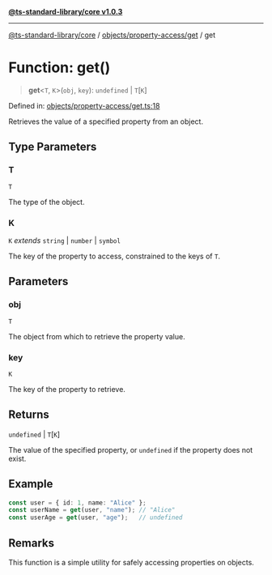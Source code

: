 [**@ts-standard-library/core v1.0.3**](../../../../README.md)

***

[@ts-standard-library/core](../../../../modules.md) / [objects/property-access/get](../README.md) / get

# Function: get()

> **get**\<`T`, `K`\>(`obj`, `key`): `undefined` \| `T`\[`K`\]

Defined in: [objects/property-access/get.ts:18](https://github.com/gabaudette/ts-stdlib/blob/be448e6a9d9c20c6c2f27f6550ce4e65fc8c9b89/packages/core/src/objects/property-access/get.ts#L18)

Retrieves the value of a specified property from an object.

## Type Parameters

### T

`T`

The type of the object.

### K

`K` *extends* `string` \| `number` \| `symbol`

The key of the property to access, constrained to the keys of `T`.

## Parameters

### obj

`T`

The object from which to retrieve the property value.

### key

`K`

The key of the property to retrieve.

## Returns

`undefined` \| `T`\[`K`\]

The value of the specified property, or `undefined` if the property does not exist.

## Example

```ts
const user = { id: 1, name: "Alice" };
const userName = get(user, "name"); // "Alice"
const userAge = get(user, "age");   // undefined
```

## Remarks

This function is a simple utility for safely accessing properties on objects.
